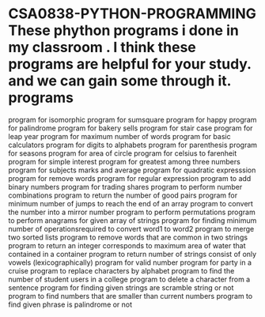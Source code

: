 # CSA0838-PYTHON-PROGRAMMING These phython programs i done in my classroom . I think these programs are helpful for your study. and we can gain some through it. programs
 program for isomorphic 
 program for sumsquare 
 program for happy 
 program for palindrome 
 program for bakery sells 
 program for stair case 
 program for leap year 
 program for maximum number of words 
 program for basic calculators 
 program for digits to alphabets 
 program for parenthesis 
 program for seasons 
 program for area of circle 
 program for celsius to farenheit 
 program for simple interest 
 program for greatest among three numbers 
 program for subjects marks and average 
 program for quadratic expresssion 
 program for remove words 
 program for regular expression
 program to add binary numbers
 program for trading shares
 program to perform number combinations
 program to return the number of good pairs
 program for minimum number of jumps to reach the end of an array
 program to convert the number into a mirror number
 program to perform permutations
 program to perform anagrams for given array of strings
 program for finding minimum number of operationsrequired to convert word1 to word2
 program to merge two sorted lists
 program to remove words that are common in two strings
 program to return an integer corresponds to maximum area of water that contained in a container
 program to return number of strings consist of only vowels (lexicographically)
 program for valid number
 program for party in a cruise
 program to replace characters by alphabet
 program to find the number of student users in a college
 program to delete a character from a sentence
 program for finding given strings are scramble string or not
 program to find numbers that are smaller than current numbers
 program to find given phrase is palindrome or not
 
 
